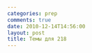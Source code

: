 ```yaml
---
categories: prep
comments: true
date: 2010-12-14T14:56:00
layout: post
title: Темы для 218
---
```


